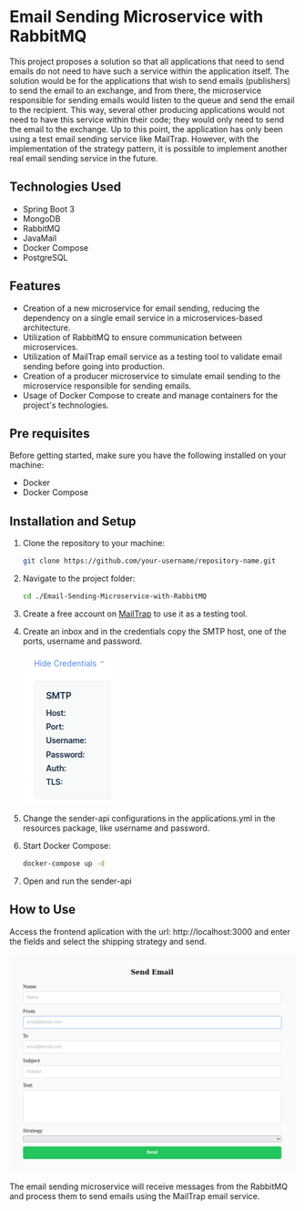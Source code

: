 # Email Sending Microservice with RabbitMQ 
This project proposes a solution so that all applications that need to send emails do not need to have such a service within the application itself. The solution would be for the applications that wish to send emails (publishers) to send the email to an exchange, and from there, the microservice responsible for sending emails would listen to the queue and send the email to the recipient. This way, several other producing applications would not need to have this service within their code; they would only need to send the email to the exchange.
Up to this point, the application has only been using a test email sending service like MailTrap. However, with the implementation of the strategy pattern, it is possible to implement another real email sending service in the future.

## Technologies Used
- Spring Boot 3
- MongoDB
- RabbitMQ
- JavaMail
- Docker Compose
- PostgreSQL

## Features

- Creation of a new microservice for email sending, reducing the dependency on a single email service in a microservices-based architecture.
- Utilization of RabbitMQ to ensure communication between microservices.
- Utilization of MailTrap email service as a testing tool to validate email sending before going into production.
- Creation of a producer microservice to simulate email sending to the microservice responsible for sending emails.
- Usage of Docker Compose to create and manage containers for the project's technologies.

## Pre requisites

Before getting started, make sure you have the following installed on your machine:


- Docker
- Docker Compose
## Installation and Setup
1. Clone the repository to your machine:

   ```bash
   git clone https://github.com/your-username/repository-name.git
   ```
2. Navigate to the project folder:

   ```bash
   cd ./Email-Sending-Microservice-with-RabbitMQ
   ```

4. Create a free account on [MailTrap](https://mailtrap.io/) to use it as a testing tool.
5. Create an inbox and in the credentials copy the SMTP host, one of the ports, username and password.

      ![credentials.png](assets%2Fcredentials.png)

6. Change the sender-api configurations in the applications.yml in the resources package, like username and password.
7. Start Docker Compose:
   ```bash
   docker-compose up -d
   ```
8. Open and run the sender-api


## How to Use

Access the frontend aplication with the url: http://localhost:3000 and enter the fields and select the shipping strategy and send.

![frontend-emailSender.png](assets%2Ffrontend-emailSender.png)

The email sending microservice will receive messages from the RabbitMQ and process them to send emails using the MailTrap email service.


